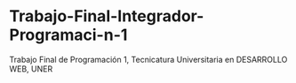 # Trabajo-Final-Integrador-Programaci-n-1
Trabajo Final de Programación 1, Tecnicatura Universitaria en DESARROLLO WEB, UNER 
